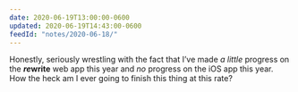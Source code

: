 ```yaml
---
date: 2020-06-19T13:00:00-0600
updated: 2020-06-19T14:43:00-0600
feedId: "notes/2020-06-18/"
---
```


Honestly, seriously wrestling with the fact that I’ve made *a little* progress on the <b><i>re</i>write</b> web app this year and *no* progress on the iOS app this year. How the heck am I ever going to finish this thing at this rate?

